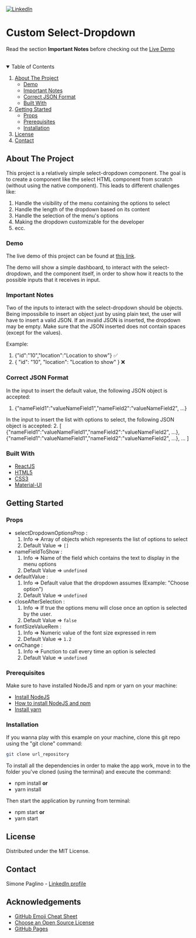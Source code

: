 [![LinkedIn][linkedin-shield]][linkedin-url]

# Custom Select-Dropdown

Read the section **Important Notes** before checking out the [Live Demo]()

<br/>

<!-- TABLE OF CONTENTS -->
<details open="open">
  <summary>Table of Contents</summary>
  <ol>
    <li>
      <a href="#about-the-project">About The Project</a>
      <ul>
        <li><a href="#demo">Demo</a></li>
        <li><a href="#important-notes">Important Notes</a></li>
        <li><a href="#correct-json-format">Correct JSON Format</a></li>
        <li><a href="#built-with">Built With</a></li>
      </ul>
    </li>
    <li>
      <a href="#getting-started">Getting Started</a>
      <ul>
	    <li><a href="#props">Props</a></li>
        <li><a href="#prerequisites">Prerequisites</a></li>
        <li><a href="#installation">Installation</a></li>
      </ul>
    </li>
    <li><a href="#license">License</a></li>
    <li><a href="#contact">Contact</a></li>
  </ol>
</details>

<!-- ABOUT THE PROJECT -->

## About The Project

This project is a relatively simple select-dropdown component. The goal is to create a component like the select HTML component from scratch (without using the native component). This leads to different challenges like:

1. Handle the visibility of the menu containing the options to select
2. Handle the length of the dropdown based on its content
3. Handle the selection of the menu's options
4. Making the dropdown customizable for the developer
5. ecc.

### Demo

The live demo of this project can be found at [this link](https://www.google.com).

The demo will show a simple dashboard, to interact with the select-dropdown, and the component itself, in order to show how it reacts to the possible inputs that it receives in input.

### Important Notes

Two of the inputs to interact with the select-dropdown should be objects.
Being impossibile to insert an object just by using plain text, the user will have to insert a valid JSON. If an invalid JSON is inserted, the dropdown may be empty.
Make sure that the JSON inserted does not contain spaces (except for the values).

Example:

1. {"id":"10","location":"Location to show"} :white_check_mark:
2. { "id": "10", "location": "Location to show" } :x:

### Correct JSON Format

In the input to insert the default value, the following JSON object is accepted:

1. {"nameField1":"valueNameField1","nameField2":"valueNameField2", ...}

In the input to insert the list with options to select, the following JSON object is accepted: 2. [
{"nameField1":"valueNameField1","nameField2":"valueNameField2", ...},
{"nameField1":"valueNameField1","nameField2":"valueNameField2", ...},
...
]

### Built With

- [ReactJS](https://reactjs.org/)
- [HTML5](https://www.w3schools.com/html/)
- [CSS3](https://www.w3schools.com/css/)
- [Material-UI](https://material-ui.com/)

<!-- GETTING STARTED -->

## Getting Started

### Props

- selectDropdownOptionsProp :
  1.  Info => Array of objects which represents the list of options to select
  2.  Default Value => `[]`
- nameFieldToShow :
  1.  Info => Name of the field which contains the text to display in the menu options
  2.  Default Value => `undefined`
- defaultValue :
  1.  Info => Default value that the dropdown assumes (Example: "Choose option")
  2.  Default Value => `undefined`
- closeAfterSelection :
  1.  Info => If true the options menu will close once an option is selected by the user.
  2.  Default Value => `false`
- fontSizeValueRem :
  1.  Info => Numeric value of the font size expressed in rem
  2.  Default Value => `1.2`
- onChange :
  1.  Info => Function to call every time an option is selected
  2.  Default Value => `undefined`

### Prerequisites

Make sure to have installed NodeJS and npm or yarn on your machine:

- [Install NodeJS](https://nodejs.org/en/download/)
- [How to install NodeJS and npm](https://docs.npmjs.com/downloading-and-installing-node-js-and-npm)
- [Install yarn](https://classic.yarnpkg.com/en/docs/install/#mac-stable)

### Installation

If you wanna play with this example on your machine, clone this git repo using the "git clone" command:

```sh
git clone url_repository
```

To install all the dependencies in order to make the app work, move in to the folder you've cloned (using the terminal) and execute the command:

- npm install
  **or**
- yarn install

Then start the application by running from terminal:

- npm start
  **or**
- yarn start

<!-- LICENSE -->

## License

Distributed under the MIT License.

<!-- CONTACT -->

## Contact

Simone Paglino - [LinkedIn profile](https://www.linkedin.com/in/simone-paglino/)

<!-- ACKNOWLEDGEMENTS -->

## Acknowledgements

- [GitHub Emoji Cheat Sheet](https://www.webpagefx.com/tools/emoji-cheat-sheet)
- [Choose an Open Source License](https://choosealicense.com)
- [GitHub Pages](https://pages.github.com)

[linkedin-shield]: https://img.shields.io/badge/-LinkedIn-black.svg?style=for-the-badge&logo=linkedin&colorB=2867bd
[linkedin-url]: https://www.linkedin.com/in/simone-paglino/
